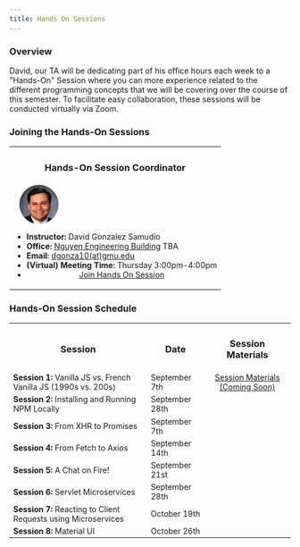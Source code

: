 ```yaml
---
title: Hands On Sessions
---
```


### Overview

David, our TA will be dedicating part of his office hours each week to a "Hands-On" Session where you can more experience related to the different programming concepts that we will be covering over the course of this semester. To facilitate easy collaboration, these sessions will be conducted virtually via Zoom. 

### Joining the Hands-On Sessions

<table width="50%">
	<tr>
		<th> <h3>Hands-On Session Coordinator</h3> </th>
	</tr>
	<tr>
	<td>
			&nbsp;&nbsp; <img style="vertical-align:middle" src="../images/David.png">
			<ul>
	<li style="font-size:14px";><b>Instructor:</b> David Gonzalez Samudio</a></li>
				<li style="font-size:14px";><b>Office:</b> <a href="https://cs.gmu.edu/about/visit-the-department/">Nguyen Engineering Building</a> TBA</li>
				<li style="font-size:14px";><b>Email:</b> <a href="mailto:dgonza10@gmu.edu">dgonza10(at)gmu.edu</a></li>
				<li style="font-size:14px";><b>(Virtual) Meeting Time:</b> Thursday 3:00pm-4:00pm</li>
				<li style="font-size:14px";><div style="text-align: center;">
<a href="https://gmu.zoom.us/j/7362431377" title="Join Hands On Session" class="md-button md-button--primary"> Join Hands On Session</a>
</div></li>
			<ul>
		</td>
	</tr>
</table>

### Hands-On Session Schedule

<style type="text/css">
.center {
  display: block;
  margin-left: auto;
  margin-right: auto;
}
</style>

<table width="100%">
	<tr>
		<th> <h3>Session</h3> </th>
		<th> <h3>Date</h3> </th>
		<th> <h3>Session Materials</h3> </th> 
	</tr>
	<tr>
		<td><b>Session 1:</b> Vanilla JS vs. French Vanilla JS (1990s vs. 200s)</td>
		<td>September 7th</td>
		<td><div style="text-align: center;">
<a href="" title="Assignment Page" class="md-button md-button--primary"> Session Materials (Coming Soon) </a>
</div></td>
	</tr>
	<tr>
		<td><b>Session 2:</b> Installing and Running NPM Locally</td>
		<td>September 28th</td>
		<td></td>
	</tr>
	<tr>
		<td><b>Session 3:</b> From XHR to Promises</td>
		<td>September 7th</td>
		<td></td>
	</tr>
	<tr>
		<td><b>Session 4:</b> From Fetch to Axios</td>
		<td>September 14th</td>
		<td></td>
	</tr>
	<tr>
		<td><b>Session 5:</b> A Chat on Fire!</td>
		<td>September 21st</td>
		<td></td>
	</tr>
	<tr>
		<td><b>Session 6:</b> Servlet Microservices</td>
		<td>September 28th</td>
		<td></td>
	</tr>
	<tr>
		<td><b>Session 7:</b> Reacting to Client Requests using Microservices</td>
		<td>October 19th</td>
		<td></td>
	</tr>
	<tr>
		<td><b>Session 8:</b> Material UI</td>
		<td>October 26th</td>
		<td></td>
	</tr>
</table>